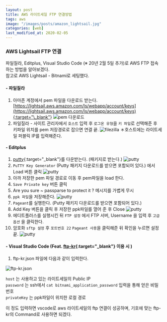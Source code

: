 ```yaml
---
layout: post
title: AWS 라이트세일 FTP 연결방법
tags: aws
image: "/images/posts/amazon_lightsail.jpg"
categories: [web]
last_modified_at: 2020-02-05
---
```


### AWS Lightsail FTP 연결

파일질라, Editplus, Visual Studio Code (※ 20년 2월 5일 추가)로 AWS FTP 접속하는 방법을 알아보겠다.  
참고로 AWS Lightsail - Bitnami로 세팅했다.

#### - 파일질라

1. 아마존 계정에서 pem 파일을 다운로드 받는다. [https://lightsail.aws.amazon.com/ls/webapp/account/keys](https://lightsail.aws.amazon.com/ls/webapp/account/keys){:target="\_blank"}
   ![pem 다운로드](/images/posts/aws-1.jpg "pem다운로드")
1. 파일질라 - 사이트 관리자에서 `호스트` 입력 후 `로그온 유형`을 `키 파일`로 선택해준 후 키파일 위치를 pem 저장경로로 잡으면 연결 끝.
   ![filezilla](/images/posts/aws-2.png "filezilla")
   ＊호스트에는 라이트세일 퍼블릭 IP를 입력해준다.

#### - Editplus

1. [putty](https://www.chiark.greenend.org.uk/~sgtatham/putty/latest.html){:target="\_blank"}를 다운받는다. (패키지로 받는다.)
   ![putty](/images/posts/aws-1108-1.png "putty")
1. `PuTTY Key Generator` (Putty 패키지 다운로드를 받으면 포함되어 있다.) 에서 Load 버튼 클릭
   ![putty](/images/posts/aws-1108-2.png "putty")
1. 아까 저장한 pem 파일 경로로 이동 후 pem파일을 load 한다.
1. `Save Private key` 버튼 클릭
1. Are you sure ~ passparse to protect it ? 메시지를 가볍게 무시
1. `ppk 파일`을 저장해준다.
   ![putty](/images/posts/aws-1108-3.png "putty")
1. `Pageant`를 실행한다. (Putty 패키지 다운로드를 받으면 포함되어 있다.)
1. Add Key 버튼을 클릭 후 저장한 ppk파일를 열어 준 후 Close
   ![putty](/images/posts/aws-1108-4.png "putty")
1. 에디트플러스를 실행시킨 뒤 `FTP 설정` 에서 FTP 서버, Username 을 입력 후 `고급 옵션` 을 클릭한다.
1. 암호화 `sftp 설정` 후 `포트번호 22` `Pageant 사용`을 클릭해준 뒤 확인을 누르면 설정 끝.
   ![putty](/images/posts/aws-1108-5.png "putty")

#### - Visual Studio Code (Feat. [ftp-kr](https://marketplace.visualstudio.com/items?itemName=ruakr.ftp-kr){:target="\_blank"} 이용 시 )

1. ftp-kr.json 파일에 다음과 같이 입력한다.

![ftp-kr.json](/images/posts/aws-privatekey.png "ftp-kr.json")

`host` 는 사용하고 있는 라이트세일의 Public IP  
`password` 는 ssh에서 `cat bitnami_application_password` 입력을 통해 얻은 비밀번호  
`privateKey` 는 ppk파일이 위치한 로컬 경로

이 정도 입력하면 vscode로 aws 라이트세일의 ftp 연결이 성공하며, 기호에 맞는 ftp-kr의 Command로 사용하면 되겠다.
